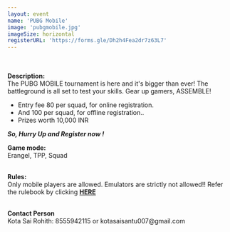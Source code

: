 ```yaml
---
layout: event
name: 'PUBG Mobile'
image: 'pubgmobile.jpg'
imageSize: horizontal
registerURL: 'https://forms.gle/Dh2h4Fea2dr7z63L7'
---
```


<p>
	<br /><br /><strong>Description:</strong><br />The PUBG MOBILE tournament is here and it's bigger
	than ever! The battleground is all set to test your skills. Gear up gamers, ASSEMBLE!
</p>
<ul>
	<li>Entry fee 80 per squad, for online registration.</li>
	<li>And 100 per squad, for offline registration..</li>
	<li>Prizes worth 10,000 INR</li>
</ul>
<p>
	<strong><em>So, Hurry Up and Register now !</em></strong>
</p>
<p><strong>Game mode:</strong><br />Erangel, TPP, Squad</p>
<p>
	<br /><strong>Rules:</strong><br />Only mobile players are allowed. Emulators are strictly not
	allowed!! Refer the rulebook by clicking
	<a href="https://drive.google.com/file/d/19JHeLjoI81pTd3IwULGznWFon5X4owX3/view"
		><strong>HERE</strong></a
	>
</p>
<p>
	<br /><strong>Contact Person</strong><br />Kota Sai Rohith: 8555942115 or
	kotasaisantu007@gmail.com
</p>

